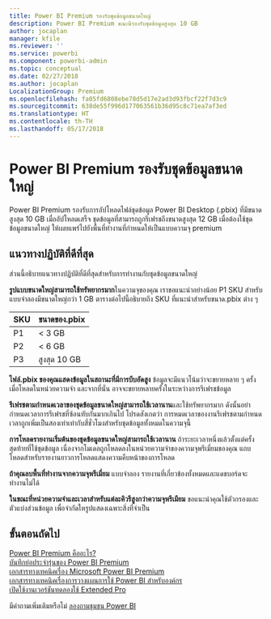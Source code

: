 ```yaml
---
title: Power BI Premium รองรับชุดข้อมูลขนาดใหญ่
description: Power BI Premium ขณะนีรองรับชุดข้อมูลสูงสุด 10 GB
author: jocaplan
manager: kfile
ms.reviewer: ''
ms.service: powerbi
ms.component: powerbi-admin
ms.topic: conceptual
ms.date: 02/27/2018
ms.author: jocaplan
LocalizationGroup: Premium
ms.openlocfilehash: fa05fd6808ebe78d5d17e2ad3d93fbcf22f7d3c9
ms.sourcegitcommit: 638de55f996d177063561b36d95c8c71ea7af3ed
ms.translationtype: HT
ms.contentlocale: th-TH
ms.lasthandoff: 05/17/2018
---
```

# <a name="power-bi-premium-support-for-large-datasets"></a>Power BI Premium รองรับชุดข้อมูลขนาดใหญ่

Power BI Premium รองรับการอัปโหลดไฟล์ชุดข้อมูล Power BI Desktop (.pbix) ที่มีขนาดสูงสุด 10 GB เมื่ออัปโหลดเสร็จ ชุดข้อมูลที่สามารถถูกรีเฟรชถึงขนาดสูงสุด 12 GB เมื่อต้องใช้ชุดข้อมูลขนาดใหญ่ ให้เผยแพร่ไปยังพื้นที่ทำงานที่กำหนดให้เป็นแบบความจุ premium
 
## <a name="best-practices"></a>แนวทางปฏิบัติที่ดีที่สุด

ส่วนนี้อธิบายแนวทางปฏิบัติที่ดีที่สุดสำหรับการทำงานกับชุดข้อมูลขนาดใหญ่

**รูปแบบขนาดใหญ่สามารถใช้ทรัพยากรมาก**ในความจุของคุณ เราขอแนะนำอย่างน้อย P1 SKU สำหรับแบบจำลองมีขนาดใหญ่กว่า 1 GB ตารางต่อไปนี้อธิบายถึง SKU ที่แนะนำสำหรับขนาด.pbix ต่าง ๆ


   |SKU  |ขนาดของ.pbix   |
   |---------|---------|
   |P1    | < 3 GB        |
   |P2    | < 6 GB        |
   |P3    | สูงสุด 10 GB   |



**ไฟล์.pbix ของคุณแสดงข้อมูลในสถานะที่มีการบีบอัดสูง** ข้อมูลจะมีแนวโน้มว่าจะขยายหลาย ๆ ครั้งเมื่อโหลดในหน่วยความจำ และจากที่นั่น อาจจะขยายหลายครั้งในระหว่างการรีเฟรชข้อมูล

**รีเฟรชตามกำหนดเวลาของชุดข้อมูลขนาดใหญ่สามารถใช้เวลานาน**และใช้ทรัพยากรมาก ดังนั้นอย่ากำหนดเวลาการรีเฟรชที่ซ้อนทับกันมากเกินไป โปรดสังเกตว่า การหมดเวลาของงานรีเฟรชตามกำหนดเวลาถูกเพิ่มเป็นสองเท่าเท่ากับสี่ชั่วโมงสำหรับชุดข้อมูลทั้งหมดในความจุนี้

**การโหลดรายงานเริ่มต้นของชุดข้อมูลขนาดใหญ่สามารถใช้เวลานาน** ถ้าระยะเวลาหนึ่งแล้วตั้งแต่ครั้งสุดท้ายที่ใช้ชุดข้อมูล เนื่องจากโมเดลถูกโหลดลงในหน่วยความจำของความจุพรีเมี่ยมของคุณ แถบโหลดสำหรับรายงานยาวการโหลดแสดงความคืบหน้าของการโหลด

**ถ้าคุณลบพื้นที่ทำงานจากความจุพรีเมี่ยม** แบบจำลอง รายงานที่เกี่ยวข้องทั้งหมดและแดชบอร์ดจะทำงานไม่ได้

**ในขณะที่หน่วยความจำและเวลาสำหรับแต่ละคิวรีสูงกว่าความจุพรีเมียม** ขอแนะนำคุณใช้ตัวกรองและตัวแบ่งส่วนข้อมูล เพื่อจำกัดใหรูปแสดงเฉพาะสิ่งที่จำเป็น

## <a name="next-steps"></a>ขั้นตอนถัดไป
[Power BI Premium คืออะไร?](service-premium.md)  
[บันทึกย่อประจำรุ่นของ Power BI Premium](service-premium-release-notes.md)  
[เอกสารทางเทคนิคเรื่อง Microsoft Power BI Premium](https://aka.ms/pbipremiumwhitepaper)  
[เอกสารทางเทคนิคเรื่องการวางแผนการใช้ Power BI สำหรับองค์กร](https://aka.ms/pbienterprisedeploy)  
[เปิดใช้งานเวอร์ชันทดลองใช้ Extended Pro ](service-extended-pro-trial.md)  

มีคำถามเพิ่มเติมหรือไม่ [ลองถามชุมชน Power BI](https://community.powerbi.com/)
